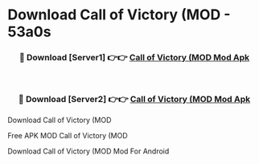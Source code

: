 # Download Call of Victory (MOD - 53a0s



<div align="center">
<h3>🔴 Download [Server1] 👉👉 <a href="https://momento.my/?title=Call_of_Victory_(MOD">Call of Victory (MOD Mod Apk</a></h3><br>

<h3>🔴 Download [Server2] 👉👉 <a href="https://momento.my/?title=Call_of_Victory_(MOD">Call of Victory (MOD Mod Apk</a></h3>
</div>



Download Call of Victory (MOD 

Free APK MOD Call of Victory (MOD 

Download Call of Victory (MOD Mod For Android
